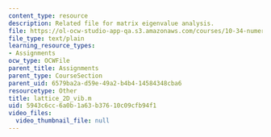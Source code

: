```yaml
---
content_type: resource
description: Related file for matrix eigenvalue analysis.
file: https://ol-ocw-studio-app-qa.s3.amazonaws.com/courses/10-34-numerical-methods-applied-to-chemical-engineering-fall-2005/5943c6cc6a0b1a63b37610c09cfb94f1_lattice_2D_vib.m
file_type: text/plain
learning_resource_types:
- Assignments
ocw_type: OCWFile
parent_title: Assignments
parent_type: CourseSection
parent_uid: 6579ba2a-d59e-49a2-b4b4-14584348cba6
resourcetype: Other
title: lattice_2D_vib.m
uid: 5943c6cc-6a0b-1a63-b376-10c09cfb94f1
video_files:
  video_thumbnail_file: null
---
```


